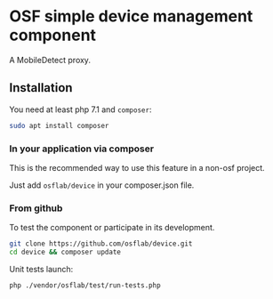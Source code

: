 # OSF simple device management component

A MobileDetect proxy.

## Installation

You need at least php 7.1 and `composer`:

```bash
sudo apt install composer
```

### In your application via composer

This is the recommended way to use this feature in a non-osf project.

Just add `osflab/device` in your composer.json file.

### From github

To test the component or participate in its development.

```bash
git clone https://github.com/osflab/device.git
cd device && composer update
```

Unit tests launch:

```bash
php ./vendor/osflab/test/run-tests.php
```
